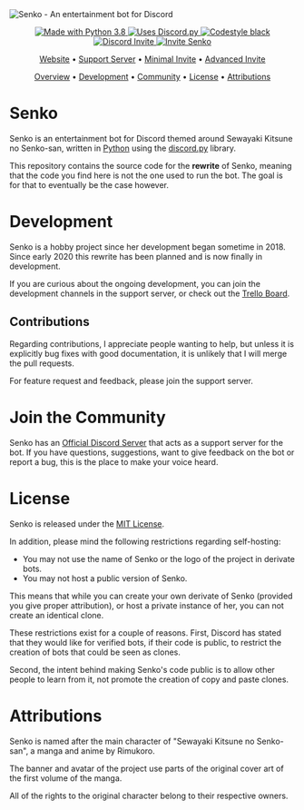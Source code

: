 <!-- Banner & Title -->

<img src="https://i.imgur.com/Ot5uX1O.png" alt="Senko - An entertainment bot for Discord">

<!-- Badges -->

<p align="center">
  <a href="https://www.python.org/">
    <img src="https://img.shields.io/badge/Made%20With-Python%203.9-1182c2" alt="Made with Python 3.8">
  </a>
  <a href="https://github.com/Rapptz/discord.py">
    <img src="https://img.shields.io/badge/Uses-discord.py-1182c2" alt="Uses Discord.py">
  </a>
  <a href="https://github.com/psf/black">
    <img src="https://img.shields.io/badge/code%20style-black-000000.svg" alt="Codestyle black">
  </a>
  <a href="https://discord.gg/ymrhJmc">
    <img src="https://img.shields.io/discord/519470571986223127?color=7289DA&label=Discord&logo=discord&logoColor=white" alt="Discord Invite">
  </a>
  <a href="https://discordapp.com/oauth2/authorize?client_id=460047216246128650&scope=bot&permissions=3468352">
    <img src="https://img.shields.io/badge/Invite-Senko-7289DA.svg?logo=discord&logoColor=white" alt="Invite Senko">
  </a>
</p>

<!-- Links -->

<p align="center">
  <a href="https://senkobot.bitbucket.io">Website</a>
  •
  <a href="https://discord.gg/ymrhJmc">Support Server</a>
  •
  <a href="https://discordapp.com/oauth2/authorize?client_id=460047216246128650&scope=bot&permissions=3468352">Minimal Invite</a>
  •
  <a href="https://discord.com/oauth2/authorize?client_id=460047216246128650&scope=bot&permissions=808774870">Advanced Invite</a>
</p>

<!-- Contents -->

<p align="center">
  <a href="#overview">Overview</a>
  •
  <a href="#development">Development</a>
  •
  <a href="#join-the-community">Community</a>
  • 
  <a href="#license">License</a>
  •
  <a href="#attributions">Attributions</a>
  <br>
</p>

<!-- Content -->

# Senko

Senko is an entertainment bot for Discord themed around Sewayaki Kitsune no
Senko-san, written in [Python](https://www.python.org/) using the
[discord.py](https://github.com/Rapptz/discord.py) library.

This repository contains the source code for the **rewrite** of Senko, meaning
that the code you find here is not the one used to run the bot. The goal is for
that to eventually be the case however.

# Development

Senko is a hobby project since her development began sometime in 2018. Since
early 2020 this rewrite has been planned and is now finally in development.

If you are curious about the ongoing development, you can join the development
channels in the support server, or check out the
[Trello Board](https://trello.com/b/v2gBsOfa/senko).

## Contributions

Regarding contributions, I appreciate people wanting to help, but unless it is
explicitly bug fixes with good documentation, it is unlikely that I will merge
the pull requests.

For feature request and feedback, please join the support server.

# Join the Community

Senko has an [Official Discord Server](https://discord.gg/ymrhJmc) that acts as
a support server for the bot. If you have questions, suggestions, want to give
feedback on the bot or report a bug, this is the place to make your voice heard.

# License

Senko is released under the [MIT License](LICENSE). 

In addition, please mind the following restrictions regarding self-hosting:

* You may not use the name of Senko or the logo of the project in derivate bots.
* You may not host a public version of Senko.

This means that while you can create your own derivate of Senko (provided you
give proper attribution), or host a private instance of her, you can not
create an identical clone.

These restrictions exist for a couple of reasons. First, Discord has stated that
they would like for verified bots, if their code is public, to restrict the
creation of bots that could be seen as clones. 

Second, the intent behind making Senko's code public is to allow other people to
learn from it, not promote the creation of copy and paste clones.

# Attributions

Senko is named after the main character of "Sewayaki Kitsune no Senko-san", a
manga and anime by Rimukoro. 

The banner and avatar of the project use parts of the original cover art of the
first volume of the manga. 

All of the rights to the original character belong to their respective owners.
